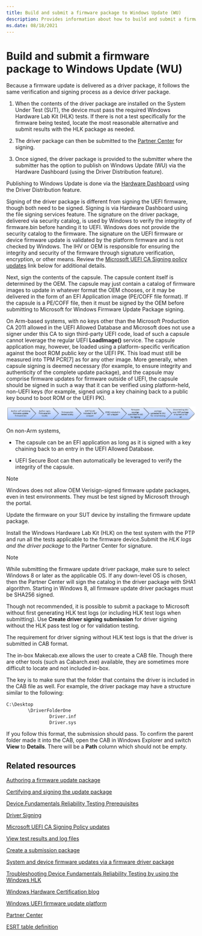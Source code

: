 ```yaml
---
title: Build and submit a firmware package to Windows Update (WU)
description: Provides information about how to build and submit a firmware package to Windows Update (WU).
ms.date: 08/18/2021
---
```


# Build and submit a firmware package to Windows Update (WU)

Because a firmware update is delivered as a driver package, it follows the same verification and signing process as a device driver package.

1. When the contents of the driver package are installed on the System Under Test (SUT), the device must pass the required Windows Hardware Lab Kit (HLK) tests. If there is not a test specifically for the firmware being tested, locate the most reasonable alternative and submit results with the HLK package as needed.

1. The driver package can then be submitted to the [Partner Center](https://partner.microsoft.com/dashboard) for signing.

1. Once signed, the driver package is provided to the submitter where the submitter has the option to publish on Windows Update (WU) via the Hardware Dashboard (using the Driver Distribution feature).

Publishing to Windows Update is done via the [Hardware Dashboard](https://partner.microsoft.com/dashboard) using the Driver Distribution feature.

Signing of the driver package is different from signing the UEFI firmware, though both need to be signed. Signing is via Hardware Dashboard using the file signing services feature. The signature on the driver package, delivered via security catalog, is used by Windows to verify the integrity of firmware.bin before handing it to UEFI. Windows does not provide the security catalog to the firmware. The signature on the UEFI firmware or device firmware update is validated by the platform firmware and is not checked by Windows. The IHV or OEM is responsible for ensuring the integrity and security of the firmware through signature verification, encryption, or other means. Review the [Microsoft UEFI CA Signing policy updates](https://techcommunity.microsoft.com/t5/Windows-Hardware-Certification/bg-p/WindowsHardwareCertification) link below for additional details.

Next, sign the contents of the capsule. The capsule content itself is determined by the OEM. The capsule may just contain a catalog of firmware images to update in whatever format the OEM chooses, or it may be delivered in the form of an EFI Application image (PE/COFF file format). If the capsule is a PE/COFF file, then it must be signed by the OEM before submitting to Microsoft for Windows Firmware Update Package signing.

On Arm-based systems, with no keys other than the Microsoft Production CA 2011 allowed in the UEFI Allowed Database and Microsoft does not use a signer under this CA to sign third-party UEFI code, load of such a capsule cannot leverage the regular UEFI **LoadImage()** service. The capsule application may, however, be loaded using a platform-specific verification against the boot ROM public key or the UEFI PK. This load must still be measured into TPM PCR\[7\] as for any other image. More generally, when capsule signing is deemed necessary (for example, to ensure integrity and authenticity of the complete update package), and the capsule may comprise firmware updates for firmware outside of UEFI, the capsule should be signed in such a way that it can be verified using platform-held, non-UEFI keys (for example, signed using a key chaining back to a public key bound to boot ROM or the UEFI PK).

![Driver signing workflow.](images/driver-signing-workflow.png)

On non-Arm systems,

- The capsule can be an EFI application as long as it is signed with a key chaining back to an entry in the UEFI Allowed Database.

- UEFI Secure Boot can then automatically be leveraged to verify the integrity of the capsule.

> [!NOTE]
> Windows does not allow OEM Verisign-signed firmware update packages, even in test environments. They must be test signed by Microsoft through the portal.

Update the firmware on your SUT device by installing the firmware update package.

Install the Windows Hardware Lab Kit (HLK) on the test system with the PTP and run all the tests applicable to the firmware device.Submit the *HLK logs and the driver package* to the Partner Center for signature.

> [!NOTE]
> While submitting the firmware update driver package, make sure to select Windows 8 or later as the applicable OS. If any down-level OS is chosen, then the Partner Center will sign the catalog in the driver package with SHA1 algorithm. Starting in Windows 8, all firmware update driver packages must be SHA256 signed.

Though not recommended, it is possible to submit a package to Microsoft without first generating HLK test logs (or including HLK test logs when submitting). Use **Create driver signing submission** for driver signing without the HLK pass test log or for validation testing.

The requirement for driver signing without HLK test logs is that the driver is submitted in CAB format.

The in-box Makecab.exe allows the user to create a CAB file. Though there are other tools (such as Cabarch.exe) available, they are sometimes more difficult to locate and not included in-box.

The key is to make sure that the folder that contains the driver is included in the CAB file as well. For example, the driver package may have a structure similar to the following:

```syntax
C:\Desktop
        \DriverFolderOne
                Driver.inf
                Driver.sys
```

If you follow this format, the submission should pass. To confirm the parent folder made it into the CAB, open the CAB in Windows Explorer and switch **View** to **Details**. There will be a **Path** column which should not be empty.

## Related resources

[Authoring a firmware update package](./authoring-a-firmware-update-package.md)

[Certifying and signing the update package](./certifying-and-signing-the-update-package.md)

[Device.Fundamentals Reliability Testing Prerequisites](/windows-hardware/test/hlk/testref/devicefundamentals-reliability-testing-prerequisites)

[Driver Signing](../dashboard/index.yml)

[Microsoft UEFI CA Signing Policy updates](https://techcommunity.microsoft.com/t5/Windows-Hardware-Certification/bg-p/WindowsHardwareCertification)

[View test results and log files](/windows-hardware/test/hlk/getstarted/step-7-view-test-results-and-log-files)

[Create a submission package](/windows-hardware/test/hlk/getstarted/step-8-create-a-submission-package)

[System and device firmware updates via a firmware driver package](./system-and-device-firmware-updates-via-a-firmware-driver-package.md)

[Troubleshooting Device Fundamentals Reliability Testing by using the Windows HLK](/windows-hardware/test/hlk/testref/troubleshooting-device-fundamentals-reliability-testing-by-using-the-windows-hck)

[Windows Hardware Certification blog](https://techcommunity.microsoft.com/t5/Windows-Hardware-Certification/bg-p/WindowsHardwareCertification)

[Windows UEFI firmware update platform](./windows-uefi-firmware-update-platform.md)

[Partner Center](https://partner.microsoft.com/dashboard)

[ESRT table definition](./esrt-table-definition.md)
